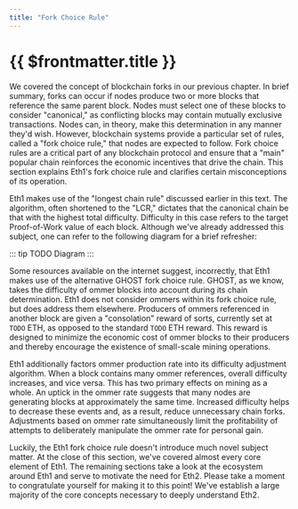 ```yaml
---
title: "Fork Choice Rule"
---
```


# {{ $frontmatter.title }}

We covered the concept of blockchain forks in our previous chapter. In brief summary, forks can occur if nodes produce two or more blocks that reference the same parent block. Nodes must select one of these blocks to consider "canonical," as conflicting blocks may contain mutually exclusive transactions. Nodes can, in theory, make this determination in any manner they'd wish. However, blockchain systems provide a particular set of rules, called a "fork choice rule," that nodes are expected to follow. Fork choice rules are a critical part of any blockchain protocol and ensure that a "main" popular chain reinforces the economic incentives that drive the chain. This section explains Eth1's fork choice rule and clarifies certain misconceptions of its operation.

Eth1 makes use of the "longest chain rule" discussed earlier in this text. The algorithm, often shortened to the "LCR," dictates that the canonical chain be that with the highest total difficulty. Difficulty in this case refers to the target Proof-of-Work value of each block. Although we've already addressed this subject, one can refer to the following diagram for a brief refresher:

::: tip TODO Diagram :::

Some resources available on the internet suggest, incorrectly, that Eth1 makes use of the alternative GHOST fork choice rule. GHOST, as we know, takes the difficulty of ommer blocks into account during its chain determination. Eth1 does not consider ommers within its fork choice rule, but does address them elsewhere. Producers of ommers referenced in another block are given a "consolation" reward of sorts, currently set at `TODO` ETH, as opposed to the standard `TODO` ETH reward. This reward is designed to minimize the economic cost of ommer blocks to their producers and thereby encourage the existence of small-scale mining operations.

Eth1 additionally factors ommer production rate into its difficulty adjustment algorithm. When a block contains many ommer references, overall difficulty increases, and vice versa. This has two primary effects on mining as a whole. An uptick in the ommer rate suggests that many nodes are generating blocks at approximately the same time. Increased difficulty helps to decrease these events and, as a result, reduce unnecessary chain forks. Adjustments based on ommer rate simultaneously limit the profitability of attempts to deliberately manipulate the ommer rate for personal gain.

Luckily, the Eth1 fork choice rule doesn't introduce much novel subject matter. At the close of this section, we've covered almost every core element of Eth1. The remaining sections take a look at the ecosystem around Eth1 and serve to motivate the need for Eth2. Please take a moment to congratulate yourself for making it to this point! We've establish a large majority of the core concepts necessary to deeply understand Eth2.
